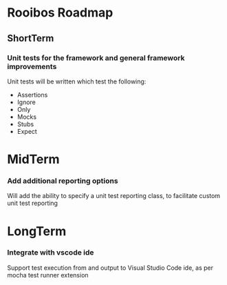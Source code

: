 # Rooibos Roadmap

## ShortTerm

### Unit tests for the framework and general framework improvements

Unit tests will be written which test the following:

 - Assertions
 - Ignore
 - Only
 - Mocks
 - Stubs
 - Expect

# MidTerm

### Add additional reporting options

Will add the ability to specify a unit test reporting class, to facilitate custom unit test reporting

# LongTerm

### Integrate with vscode ide

Support test execution from and output to Visual Studio Code ide, as per mocha test runner extension
